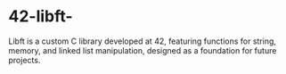 # 42-libft-
Libft is a custom C library developed at 42, featuring functions for string, memory, and linked list manipulation, designed as a foundation for future projects.
